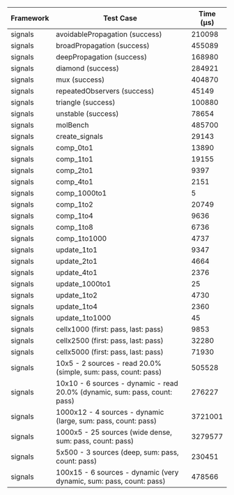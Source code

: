 | Framework | Test Case | Time (μs) |
| --- | --- | --- |
| signals | avoidablePropagation (success) | 210098 |
| signals | broadPropagation (success) | 455089 |
| signals | deepPropagation (success) | 168980 |
| signals | diamond (success) | 284921 |
| signals | mux (success) | 404870 |
| signals | repeatedObservers (success) | 45149 |
| signals | triangle (success) | 100880 |
| signals | unstable (success) | 78654 |
| signals | molBench | 485700 |
| signals | create_signals | 29143 |
| signals | comp_0to1 | 13890 |
| signals | comp_1to1 | 19155 |
| signals | comp_2to1 | 9397 |
| signals | comp_4to1 | 2151 |
| signals | comp_1000to1 | 5 |
| signals | comp_1to2 | 20749 |
| signals | comp_1to4 | 9636 |
| signals | comp_1to8 | 6736 |
| signals | comp_1to1000 | 4737 |
| signals | update_1to1 | 9347 |
| signals | update_2to1 | 4664 |
| signals | update_4to1 | 2376 |
| signals | update_1000to1 | 25 |
| signals | update_1to2 | 4730 |
| signals | update_1to4 | 2360 |
| signals | update_1to1000 | 45 |
| signals | cellx1000 (first: pass, last: pass) | 9853 |
| signals | cellx2500 (first: pass, last: pass) | 32280 |
| signals | cellx5000 (first: pass, last: pass) | 71930 |
| signals | 10x5 - 2 sources - read 20.0% (simple, sum: pass, count: pass) | 505528 |
| signals | 10x10 - 6 sources - dynamic - read 20.0% (dynamic, sum: pass, count: pass) | 276227 |
| signals | 1000x12 - 4 sources - dynamic (large, sum: pass, count: pass) | 3721001 |
| signals | 1000x5 - 25 sources (wide dense, sum: pass, count: pass) | 3279577 |
| signals | 5x500 - 3 sources (deep, sum: pass, count: pass) | 230451 |
| signals | 100x15 - 6 sources - dynamic (very dynamic, sum: pass, count: pass) | 478566 |
